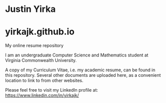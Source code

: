 # Justin Yirka
# yirkajk.github.io
My online resume repository

I am an undergraduate Computer Science and Mathematics student at Virginia Commonwealth University.

A copy of my Curriculum Vitae, i.e. my academic resume, can be found in this repository.
Several other documents are uploaded here, as a convenient location to link to from other websites.

Please feel free to visit my LinkedIn profile at: https://www.linkedin.com/in/yirkajk/
